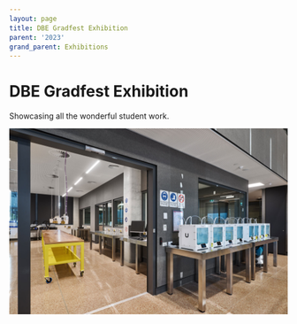 ```yaml
---
layout: page
title: DBE Gradfest Exhibition
parent: '2023'
grand_parent: Exhibitions
---
```


# DBE Gradfest Exhibition

Showcasing all the wonderful student work.

![](/assets/images/makerspace_default_img.jpg)

